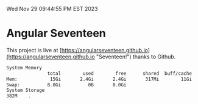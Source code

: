 Wed Nov 29 09:44:55 PM EST 2023

# Angular Seventeen


This project is live at [https://angularseventeen.github.io](https://angularseventeen.github.io "Seventeen!") thanks to Github.

```bash
System Memory
               total        used        free      shared  buff/cache   available
Mem:            15Gi       2.4Gi       2.4Gi       317Mi        11Gi        12Gi
Swap:          8.0Gi          0B       8.0Gi
System Storage
382M	.
```
